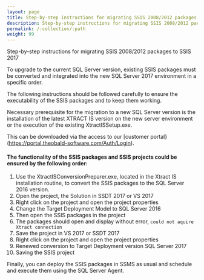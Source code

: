 ```yaml
---
layout: page
title: Step-by-step instructions for migrating SSIS 2008/2012 packages to SSIS 2017
description: Step-by-step instructions for migrating SSIS 2008/2012 packages to SSIS 2017
permalink: /:collection/:path
weight: 99
---
```

Step-by-step instructions for migrating SSIS 2008/2012 packages to SSIS 2017

To upgrade to the current SQL Server version, existing SSIS packages must be converted and integrated into the new SQL Server 2017 environment in a specific order. 

The following instructions should be followed carefully to ensure the executability of the SSIS packages and to keep them working.

Necessary prerequisite for the migration to a new SQL Server version is the installation of the latest XTRACT IS version on the new server environment or the execution of the existing XtractISSetup.exe. 

This can be downloaded via the access to our [customer portal}(https://portal.theobald-software.com/Auth/Login).

#### The functionality of the SSIS packages and SSIS projects could be ensured by the following order:

1. Use the XtractISConversionPreparer.exe, located in the Xtract IS installation routine, to convert the SSIS packages to the SQL Server 2016 version.
2. Open the project, the Solution in SSDT 2017 or VS 2017
3. Right click on the project and open the project properties
4. Change the Target Deployment Model to SQL Server 2016  
5. Then open the SSIS packages in the project 
6. The packages should open and display without error, `could not aquire Xtract connection` 
7. Save the project in VS 2017 or SSDT 2017
8. Right click on the project and open the project properties
9. Renewed conversion to Target Deployment version SQL Server 2017 
10. Saving the SSIS project


Finally, you can deploy the SSIS packages in SSMS as usual and schedule and execute them using the SQL Server Agent.

